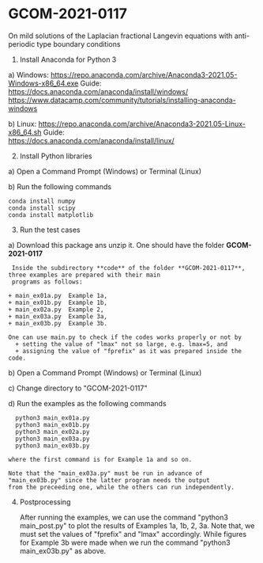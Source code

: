 # GCOM-2021-0117
On mild solutions of the Laplacian fractional Langevin equations with anti-periodic type boundary conditions

1) Install Anaconda for Python 3 

  a) Windows: 
    https://repo.anaconda.com/archive/Anaconda3-2021.05-Windows-x86_64.exe
    Guide: 
      https://docs.anaconda.com/anaconda/install/windows/
      https://www.datacamp.com/community/tutorials/installing-anaconda-windows

  b) Linux: 
    https://repo.anaconda.com/archive/Anaconda3-2021.05-Linux-x86_64.sh
    Guide:     
      https://docs.anaconda.com/anaconda/install/linux/

2) Install Python libraries 

  a) Open a Command Prompt (Windows) or Terminal (Linux)
  
  b) Run the following commands
  
    conda install numpy
    conda install scipy
    conda install matplotlib

3) Run the test cases

  a) Download this package ans unzip it. One should have the folder **GCOM-2021-0117**
  
     Inside the subdirectory **code** of the folder **GCOM-2021-0117**, three examples are prepared with their main 
     programs as follows:
     
    + main_ex01a.py  Example 1a,  
    + main_ex01b.py  Example 1b, 
    + main_ex02a.py  Example 2,  
    + main_ex03a.py  Example 3a, 
    + main_ex03b.py  Example 3b. 
    
    One can use main.py to check if the codes works properly or not by 
      + setting the value of "lmax" not so large, e.g. lmax=5, and 
      + assigning the value of "fprefix" as it was prepared inside the code.
  
  b) Open a Command Prompt (Windows) or Terminal (Linux)
  
  c) Change directory to "GCOM-2021-0117" 
  
  d) Run the examples as the following commands 
  
      python3 main_ex01a.py
      python3 main_ex01b.py
      python3 main_ex02a.py
      python3 main_ex03a.py
      python3 main_ex03b.py
    
    where the first command is for Example 1a and so on.
    
    Note that the "main_ex03a.py" must be run in advance of "main_ex03b.py" since the latter program needs the output 
    from the preceeding one, while the others can run independently.
      
4) Postprocessing 
   
    After running the examples, we can use the command "python3 main_post.py" to plot the results of Examples 1a, 1b, 2, 3a. 
    Note that, we must set the values of "fprefix" and "lmax" accordingly.
    While figures for Example 3b were made when we run the command "python3 main_ex03b.py" as above.
    
    
    
